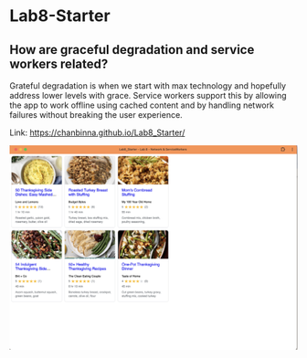# Lab8-Starter

## How are graceful degradation and service workers related?
Grateful degradation is when we start with max technology and hopefully address lower levels with grace. 
Service workers support this by allowing the app to work offline using cached content and by handling network failures without breaking the user experience.

Link: https://chanbinna.github.io/Lab8_Starter/ 

![pwa](/pwa.png)